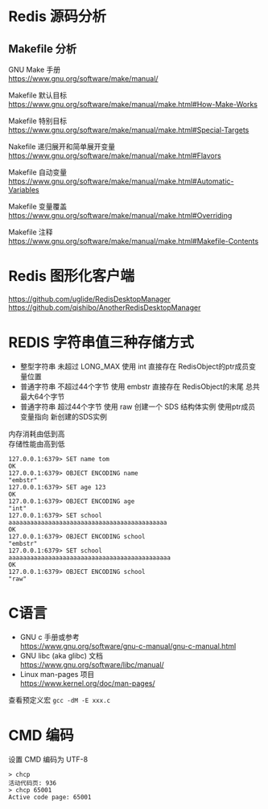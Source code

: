 # Redis 源码分析

## Makefile 分析

GNU Make 手册  
https://www.gnu.org/software/make/manual/

Makefile 默认目标  
https://www.gnu.org/software/make/manual/make.html#How-Make-Works

Makefile 特别目标  
https://www.gnu.org/software/make/manual/make.html#Special-Targets

Nakefile 递归展开和简单展开变量  
https://www.gnu.org/software/make/manual/make.html#Flavors

Makefile 自动变量  
https://www.gnu.org/software/make/manual/make.html#Automatic-Variables

Makefile 变量覆盖  
https://www.gnu.org/software/make/manual/make.html#Overriding

Makefile 注释  
https://www.gnu.org/software/make/manual/make.html#Makefile-Contents

# Redis 图形化客户端

https://github.com/uglide/RedisDesktopManager  
https://github.com/qishibo/AnotherRedisDesktopManager

# REDIS 字符串值三种存储方式

- 整型字符串 未超过 LONG_MAX 使用 int 直接存在 RedisObject的ptr成员变量位置
- 普通字符串 不超过44个字节 使用 embstr 直接存在 RedisObject的末尾 总共最大64个字节
- 普通字符串 超过44个字节 使用 raw 创建一个 SDS 结构体实例 使用ptr成员变量指向 新创建的SDS实例

内存消耗由低到高  
存储性能由高到低

```shell
127.0.0.1:6379> SET name tom
OK
127.0.0.1:6379> OBJECT ENCODING name
"embstr"
127.0.0.1:6379> SET age 123
OK
127.0.0.1:6379> OBJECT ENCODING age
"int"
127.0.0.1:6379> SET school aaaaaaaaaaaaaaaaaaaaaaaaaaaaaaaaaaaaaaaaaaaa
OK
127.0.0.1:6379> OBJECT ENCODING school
"embstr"
127.0.0.1:6379> SET school aaaaaaaaaaaaaaaaaaaaaaaaaaaaaaaaaaaaaaaaaaaaa
OK
127.0.0.1:6379> OBJECT ENCODING school
"raw"
```

# C语言

- GNU c 手册或参考  
  https://www.gnu.org/software/gnu-c-manual/gnu-c-manual.html
- GNU libc (aka glibc) 文档  
  https://www.gnu.org/software/libc/manual/
- Linux man-pages 项目  
  https://www.kernel.org/doc/man-pages/

查看预定义宏 `gcc -dM -E xxx.c`

# CMD 编码

设置 CMD 编码为 UTF-8

```
> chcp
活动代码页: 936
> chcp 65001
Active code page: 65001
```